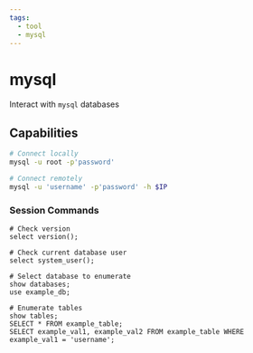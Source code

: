 ```yaml
---
tags:
  - tool
  - mysql
---
```

# mysql

Interact with `mysql` databases

## Capabilities

```bash
# Connect locally
mysql -u root -p'password'

# Connect remotely
mysql -u 'username' -p'password' -h $IP
```

### Session Commands

```mysql
# Check version
select version();

# Check current database user
select system_user();

# Select database to enumerate
show databases;
use example_db;

# Enumerate tables
show tables;
SELECT * FROM example_table;
SELECT example_val1, example_val2 FROM example_table WHERE example_val1 = 'username';
```